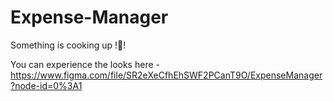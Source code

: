 # Expense-Manager
Something is cooking up !🤖!

You can experience the looks here - https://www.figma.com/file/SR2eXeCfhEhSWF2PCanT9O/ExpenseManager?node-id=0%3A1

